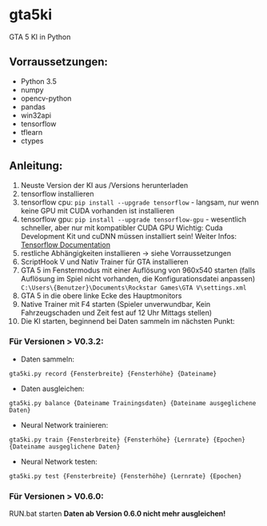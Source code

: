 # gta5ki

GTA 5 KI in Python

## Vorraussetzungen:

* Python 3.5
* numpy
* opencv-python
* pandas
* win32api
* tensorflow
* tflearn
* ctypes

## Anleitung:
1. Neuste Version der KI aus /Versions herunterladen
1. tensorflow installieren
  1. tensorflow cpu: `pip install --upgrade tensorflow` - langsam, nur wenn keine GPU mit CUDA vorhanden ist installieren
  1. tensorflow gpu: `pip install --upgrade tensorflow-gpu` - wesentlich schneller, aber nur mit kompatibler CUDA GPU
  Wichtig: Cuda Development Kit und cuDNN müssen installiert sein! Weiter Infos: [Tensorflow Documentation](https://www.tensorflow.org/install/install_windows)
1. restliche Abhängigkeiten installieren -> siehe Vorraussetzungen
1. ScriptHook V und Nativ Trainer für GTA installieren
1. GTA 5 im Fenstermodus mit einer Auflösung von 960x540 starten (falls Auflösung im Spiel nicht vorhanden, die Konfigurationsdatei anpassen) `C:\Users\{Benutzer}\Documents\Rockstar Games\GTA V\settings.xml`
1. GTA 5 in die obere linke Ecke des Hauptmonitors
1. Native Trainer mit F4 starten (Spieler unverwundbar, Kein Fahrzeugschaden und Zeit fest auf 12 Uhr Mittags stellen)
1. Die KI starten, beginnend bei Daten sammeln im nächsten Punkt:

### Für Versionen > V0.3.2:
* Daten sammeln:
```
gta5ki.py record {Fensterbreite} {Fensterhöhe} {Dateiname}
```
* Daten ausgleichen:
```
gta5ki.py balance {Dateiname Trainingsdaten} {Dateiname ausgeglichene Daten}
```
* Neural Network trainieren:
```
gta5ki.py train {Fensterbreite} {Fensterhöhe} {Lernrate} {Epochen} {Dateiname ausgeglichene Daten}
```
* Neural Network testen:
```
gta5ki.py test {Fensterbreite} {Fensterhöhe} {Lernrate} {Epochen}
```

### Für Versionen > V0.6.0:
RUN.bat starten
__Daten ab Version 0.6.0 nicht mehr ausgleichen!__
